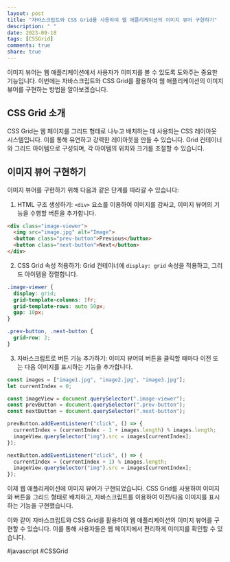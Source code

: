 ```yaml
---
layout: post
title: "자바스크립트와 CSS Grid를 사용하여 웹 애플리케이션의 이미지 뷰어 구현하기"
description: " "
date: 2023-09-18
tags: [CSSGrid]
comments: true
share: true
---
```


이미지 뷰어는 웹 애플리케이션에서 사용자가 이미지를 볼 수 있도록 도와주는 중요한 기능입니다. 이번에는 자바스크립트와 CSS Grid를 활용하여 웹 애플리케이션의 이미지 뷰어를 구현하는 방법을 알아보겠습니다.

## CSS Grid 소개

CSS Grid는 웹 페이지를 그리드 형태로 나누고 배치하는 데 사용되는 CSS 레이아웃 시스템입니다. 이를 통해 유연하고 강력한 레이아웃을 만들 수 있습니다. Grid 컨테이너와 그리드 아이템으로 구성되며, 각 아이템의 위치와 크기를 조절할 수 있습니다.

## 이미지 뷰어 구현하기

이미지 뷰어를 구현하기 위해 다음과 같은 단계를 따라갈 수 있습니다:

1. HTML 구조 생성하기: `<div>` 요소를 이용하여 이미지를 감싸고, 이미지 뷰어의 기능을 수행할 버튼을 추가합니다.
  
```html
<div class="image-viewer">
  <img src="image.jpg" alt="Image">
  <button class="prev-button">Previous</button>
  <button class="next-button">Next</button>
</div>
```
  
2. CSS Grid 속성 적용하기: Grid 컨테이너에 `display: grid` 속성을 적용하고, 그리드 아이템을 정렬합니다.

```css
.image-viewer {
  display: grid;
  grid-template-columns: 1fr;
  grid-template-rows: auto 50px;
  gap: 10px;
}

.prev-button, .next-button {
  grid-row: 2;
}
```

3. 자바스크립트로 버튼 기능 추가하기: 이미지 뷰어의 버튼을 클릭할 때마다 이전 또는 다음 이미지를 표시하는 기능을 추가합니다.

```javascript
const images = ["image1.jpg", "image2.jpg", "image3.jpg"];
let currentIndex = 0;

const imageView = document.querySelector(".image-viewer");
const prevButton = document.querySelector(".prev-button");
const nextButton = document.querySelector(".next-button");

prevButton.addEventListener("click", () => {
  currentIndex = (currentIndex - 1 + images.length) % images.length;
  imageView.querySelector("img").src = images[currentIndex];
});

nextButton.addEventListener("click", () => {
  currentIndex = (currentIndex + 1) % images.length;
  imageView.querySelector("img").src = images[currentIndex];
});
```

이제 웹 애플리케이션에 이미지 뷰어가 구현되었습니다. CSS Grid를 사용하여 이미지와 버튼을 그리드 형태로 배치하고, 자바스크립트를 이용하여 이전/다음 이미지를 표시하는 기능을 구현했습니다.

이와 같이 자바스크립트와 CSS Grid를 활용하여 웹 애플리케이션의 이미지 뷰어를 구현할 수 있습니다. 이를 통해 사용자들은 웹 페이지에서 편리하게 이미지를 확인할 수 있습니다.

#javascript #CSSGrid